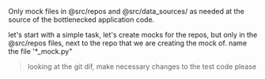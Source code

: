 Only mock files in @src/repos and @src/data_sources/ as needed at the source of the bottlenecked application code.

let's start with a simple task,  let's create mocks for the repos,  but only in the @src/repos files, next to the
   repo that we are creating the mock of.   name the file '*_mock.py"

> looking at the git dif, make necessary changes to the test code please

